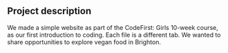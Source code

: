 ## Project description

We made a simple website as part of the CodeFirst: Girls 10-week course, as our first introduction to coding. Each file is a different tab. We wanted to share opportunities to explore vegan food in Brighton.
